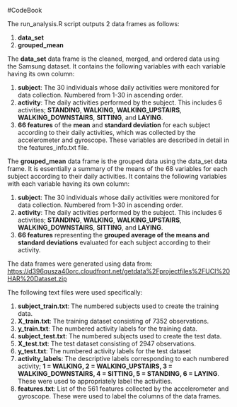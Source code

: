 #CodeBook

The run_analysis.R script outputs 2 data frames as follows:
1) **data_set**
2) **grouped_mean**

The **data_set** data frame is the cleaned, merged, and ordered data using the Samsung dataset. It contains the following variables with each variable having its own column:
1) **subject**: The 30 individuals whose daily activities were monitored for data collection. Numbered from 1-30 in ascending order.
2) **activity**: The daily activities performed by the subject. This includes 6 activities; **STANDING**, **WALKING**, **WALKING_UPSTAIRS**, **WALKING_DOWNSTAIRS**, **SITTING**, and **LAYING**.
3) **66 features** of the **mean** and **standard deviation** for each subject according to their daily activities, which was collected by the accelerometer and gyroscope. These variables are described in detail in the features_info.txt file.

The **grouped_mean** data frame is the grouped data using the data_set data frame. It is essentially a summary of the means of the 68 variables for each subject according to their daily activities. It contains the following variables with each variable having its own column:
1) **subject**: The 30 individuals whose daily activities were monitored for data collection. Numbered from 1-30 in ascending order.
2) **activity**: The daily activities performed by the subject. This includes 6 activities; **STANDING**, **WALKING**, **WALKING_UPSTAIRS**, **WALKING_DOWNSTAIRS**, **SITTING**, and **LAYING**.
3) **66 features** representing the **grouped average of the means and standard deviations** evaluated for each subject according to their activity.

The data frames were generated using data from:
https://d396qusza40orc.cloudfront.net/getdata%2Fprojectfiles%2FUCI%20HAR%20Dataset.zip

The following text files were used specifically:
1) **subject_train.txt**: The numbered subjects used to create the training data.
2) **X_train.txt**: The training dataset consisting of 7352 observations.
3) **y_train.txt**: The numbered activity labels for the training data.
4) **subject_test.txt**: The numbered subjects used to create the test data.
5) **X_test.txt**: The test dataset consisting of 2947 observations.
6) **y_test.txt**: The numbered activity labels for the test dataset
7) **activity_labels**: The descriptive labels corresponding to each numbered activity; **1 = WALKING, 2 = WALKING_UPSTAIRS, 3 = WALKING_DOWNSTAIRS, 4 = SITTING, 5 = STANDING, 6 = LAYING**. These were used to appropriately label the activities.
8) **features.txt**: List of the 561 features collected by the accelerometer and gyroscope. These were used to label the columns of the data frames.

